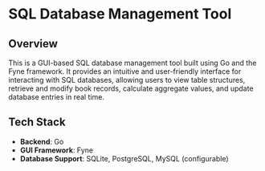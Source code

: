# SQL Database Management Tool

## Overview
This is a GUI-based SQL database management tool built using Go and the Fyne framework. It provides an intuitive and user-friendly interface for interacting with SQL databases, allowing users to view table structures, retrieve and modify book records, calculate aggregate values, and update database entries in real time.

## Tech Stack
- **Backend**: Go
- **GUI Framework**: Fyne
- **Database Support**: SQLite, PostgreSQL, MySQL (configurable)

